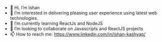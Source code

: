 - 👋 Hi, I’m Ishan
- 👀 I’m interested in delivering pleasing user experience using latest web technologies.
- 🌱 I’m currently learning ReactJs and NodeJS
- 💞️ I’m looking to collaborate on Javascripts and ReactJS projects
- 📫 How to reach me: https://www.linkedin.com/in/ishan-kashyap/

<!---
kashyap-ishan/kashyap-ishan is a ✨ special ✨ repository because its `README.md` (this file) appears on your GitHub profile.
You can click the Preview link to take a look at your changes.
--->
